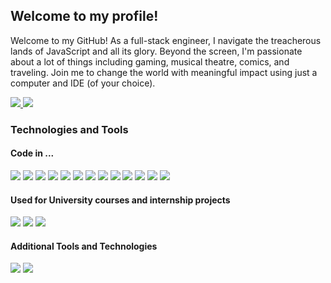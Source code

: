 <h2>Welcome to my profile!</h2>

<p>Welcome to my GitHub! As a full-stack engineer, I navigate the treacherous lands of JavaScript and all its glory. Beyond the screen, I'm passionate about a lot of things including gaming, musical theatre, comics, and traveling. Join me to change the world with meaningful impact using just a computer and IDE (of your choice).</p>

<a href="www.linkedin.com/in/dagmara-lukanko-130015229">
    <img src="https://img.shields.io/badge/LinkedIn-0077B5?style=for-the-badge&logo=linkedin&logoColor=white">
</a>
<a href="mailto:dagaluk96@gmail.com">
    <img src="https://img.shields.io/badge/Gmail-D14836?style=for-the-badge&logo=gmail&logoColor=white">
</a>

<h3>Technologies and Tools</h3>

<h4>Code in ...</h4>
<div>
    <img src="https://img.shields.io/badge/HTML-239120?style=for-the-badge&logo=html5&logoColor=white">
    <img src="https://img.shields.io/badge/CSS-239120?&style=for-the-badge&logo=css3&logoColor=white">
    <img src="https://img.shields.io/badge/JavaScript-323330?style=for-the-badge&logo=javascript&logoColor=F7DF1E">
    <img src="https://img.shields.io/badge/C-00599C?style=for-the-badge&logo=c&logoColor=white">
    <img src="https://img.shields.io/badge/React-20232A?style=for-the-badge&logo=react&logoColor=61DAFB">
    <img src="https://img.shields.io/badge/Python-3776AB?style=for-the-badge&logo=python&logoColor=white">
    <img src="https://img.shields.io/badge/Node.js-43853D?style=for-the-badge&logo=node.js&logoColor=white">
    <img src="https://img.shields.io/badge/Express.js-%23404d59.svg?style=for-the-badge&logo=express&logoColor=%2361DAFB">
    <img src="https://img.shields.io/badge/Electron-20B2AA?style=for-the-badge">
    <img src="https://img.shields.io/badge/Koa-404D59?style=for-the-badge&logo=koajs&logoColor=white">
    <img src="https://img.shields.io/badge/SQL-4479A1?style=for-the-badge&logo=sql&logoColor=white">
    <img src="https://img.shields.io/badge/Tailwind_CSS-38B2AC?style=for-the-badge&logo=tailwind-css&logoColor=white">
    <img src="https://img.shields.io/badge/ChakraUI-38CCAC?style=for-the-badge&logo=tailwind-css&logoColor=white">


</div>

<h4>Used for University courses and internship projects</h4>
<div>
    <img src="https://img.shields.io/badge/C%23-239120?style=for-the-badge&logo=c-sharp&logoColor=white">
    <img src="https://img.shields.io/badge/OCaml-E95420?style=for-the-badge&logoColor=white">
    <img src="https://img.shields.io/badge/Java-ED8B00?style=for-the-badge&logo=java&logoColor=white">
</div>

<h4>Additional Tools and Technologies</h4>
<div>
    <img src="https://img.shields.io/badge/MongoDB-4EA94B?style=for-the-badge&logo=mongodb&logoColor=white">
    <img src="https://img.shields.io/badge/Figma-F24E1E?style=for-the-badge&logo=figma&logoColor=white">
   
</div>
